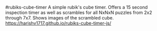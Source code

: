 #rubiks-cube-timer
A simple rubik's cube timer.
Offers a 15 second inspection timer as well as scrambles for all NxNxN puzzles from 2x2 through 7x7. Shows images of the scrambled cube.
https://harishv1717.github.io/rubiks-cube-timer-js/
